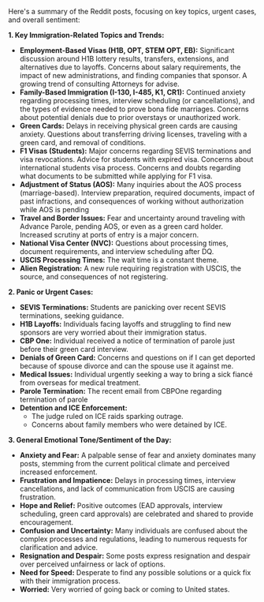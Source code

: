 Here's a summary of the Reddit posts, focusing on key topics, urgent cases, and overall sentiment:

**1. Key Immigration-Related Topics and Trends:**

*   **Employment-Based Visas (H1B, OPT, STEM OPT, EB):** Significant discussion around H1B lottery results, transfers, extensions, and alternatives due to layoffs. Concerns about salary requirements, the impact of new administrations, and finding companies that sponsor. A growing trend of consulting Attorneys for advise.
*   **Family-Based Immigration (I-130, I-485, K1, CR1):** Continued anxiety regarding processing times, interview scheduling (or cancellations), and the types of evidence needed to prove bona fide marriages. Concerns about potential denials due to prior overstays or unauthorized work.
*   **Green Cards:** Delays in receiving physical green cards are causing anxiety. Questions about transferring driving licenses, traveling with a green card, and removal of conditions.
*   **F1 Visas (Students):** Major concerns regarding SEVIS terminations and visa revocations. Advice for students with expired visa. Concerns about international students visa process. Concerns and doubts regarding what documents to be submitted while applying for F1 visa.
*   **Adjustment of Status (AOS):** Many inquiries about the AOS process (marriage-based). Interview preparation, required documents, impact of past infractions, and consequences of working without authorization while AOS is pending
*   **Travel and Border Issues:** Fear and uncertainty around traveling with Advance Parole, pending AOS, or even as a green card holder. Increased scrutiny at ports of entry is a major concern.
*   **National Visa Center (NVC):** Questions about processing times, document requirements, and interview scheduling after DQ.
*   **USCIS Processing Times:** The wait time is a constant theme.
*   **Alien Registration:** A new rule requiring registration with USCIS, the source, and consequences of not registering.

**2. Panic or Urgent Cases:**

*   **SEVIS Terminations:** Students are panicking over recent SEVIS terminations, seeking guidance.
*   **H1B Layoffs:** Individuals facing layoffs and struggling to find new sponsors are very worried about their immigration status.
*   **CBP One:** Individual received a notice of termination of parole just before their green card interview.
*   **Denials of Green Card:** Concerns and questions on if I can get deported because of spouse divorce and can the spouse use it against me.
*   **Medical Issues:** Individual urgently seeking a way to bring a sick fiancé from overseas for medical treatment.
*   **Parole Termination:** The recent email from CBPOne regarding termination of parole
*   **Detention and ICE Enforcement:**
    *   The judge ruled on ICE raids sparking outrage.
    *   Concerns about family members who were detained by ICE.

**3. General Emotional Tone/Sentiment of the Day:**

*   **Anxiety and Fear:** A palpable sense of fear and anxiety dominates many posts, stemming from the current political climate and perceived increased enforcement.
*   **Frustration and Impatience:** Delays in processing times, interview cancellations, and lack of communication from USCIS are causing frustration.
*   **Hope and Relief:** Positive outcomes (EAD approvals, interview scheduling, green card approvals) are celebrated and shared to provide encouragement.
*   **Confusion and Uncertainty:** Many individuals are confused about the complex processes and regulations, leading to numerous requests for clarification and advice.
*   **Resignation and Despair:** Some posts express resignation and despair over perceived unfairness or lack of options.
*   **Need for Speed:** Desperate to find any possible solutions or a quick fix with their immigration process.
*   **Worried:** Very worried of going back or coming to United states.
